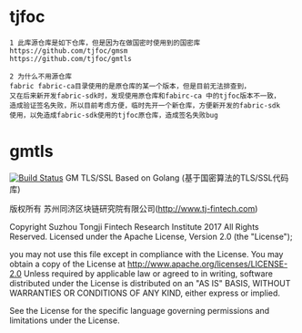 # tjfoc
```
1 此库源仓库是如下仓库，但是因为在做国密时使用到的国密库
https://github.com/tjfoc/gmsm
https://github.com/tjfoc/gmtls

2 为什么不用源仓库
fabric fabric-ca目录使用的是原仓库的某一个版本，但是目前无法排查到，
又在后来新开发fabric-sdk时，发现使用原仓库和fabirc-ca 中的tjfoc版本不一致，
造成验证签名失败，所以目前考虑方便，临时先开一个新仓库，方便新开发的fabric-sdk
使用，以免造成fabric-sdk使用的tjfoc原仓库，造成签名失败bug
```


# gmtls
[![Build Status](https://www.travis-ci.org/tjfoc/gmtls.svg?branch=develop)](https://www.travis-ci.org/tjfoc/gmtls)
GM TLS/SSL Based on Golang (基于国密算法的TLS/SSL代码库)


版权所有 苏州同济区块链研究院有限公司(http://www.tj-fintech.com)

Copyright Suzhou Tongji Fintech Research Institute 2017 All Rights Reserved.
Licensed under the Apache License, Version 2.0 (the "License");

you may not use this file except in compliance with the License.
You may obtain a copy of the License at
     http://www.apache.org/licenses/LICENSE-2.0
Unless required by applicable law or agreed to in writing, software distributed under the License is distributed on an "AS IS" BASIS, WITHOUT WARRANTIES OR CONDITIONS OF ANY KIND, either express or implied.

See the License for the specific language governing permissions and limitations under the License.

